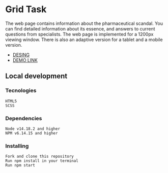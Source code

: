 # Grid Task

The web page contains information about the pharmaceutical scandal. You can find detailed information about its essence, and answers to current questions from specialists. The web page is implemented for a 1200px viewing window. There is also an adaptive version for a tablet and a mobile version.

* [DESING](https://www.figma.com/file/ybbwCdLodIWcbsLhPP6h2n/Frontend-test-task?node-id=1-248&t=cHT3pa5Nqj3V3OSf-0)
* [DEMO LINK](https://olhayevstifieieva.github.io/testTask/)

## Local development
### Tecnologies

    HTML5
    SCSS

### Dependencies

    Node v14.18.2 and higher
    NPM v6.14.15 and higher

### Installing

    Fork and clone this repository
    Run npm install in your terminal
    Run npm start
